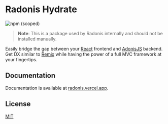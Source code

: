 # Radonis Hydrate

![npm (scoped)](https://img.shields.io/npm/v/@microeinhundert/radonis-hydrate)

> **Note**: This is a package used by Radonis internally and should not be installed manually.

Easily bridge the gap between your [React](https://reactjs.org/) frontend and [AdonisJS](https://adonisjs.com/) backend.
Get DX similar to [Remix](https://remix.run/) while having the power of a full MVC framework at your fingertips.

## Documentation

Documentation is available at [radonis.vercel.app](https://radonis.vercel.app/).

## License

[MIT](LICENSE)
